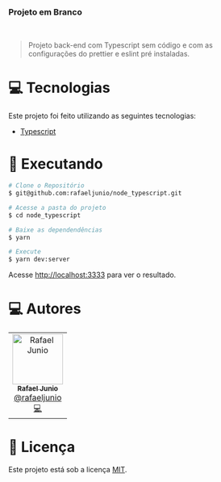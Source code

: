 

### Projeto em Branco

<br>

> Projeto back-end com Typescript sem código e com as configurações do prettier e eslint pré instaladas.


# :computer: Tecnologias

Este projeto foi feito utilizando as seguintes tecnologias:

- [Typescript](https://www.typescriptlang.org/)


# :construction_worker: Executando

```bash
# Clone o Repositório
$ git@github.com:rafaeljunio/node_typescript.git
```

```bash
# Acesse a pasta do projeto
$ cd node_typescript
```

```bash
# Baixe as dependendências
$ yarn
```

```bash
# Execute
$ yarn dev:server
```

Acesse <http://localhost:3333> para ver o resultado.


# :computer: Autores

<table>
  <tr>
    <td align="center">
      <a href="http://github.com/rafaeljunio/">
        <img src="https://avatars1.githubusercontent.com/u/6124403?v=4" width="100px;" alt="Rafael Junio"/>
        <br />
        <sub>
          <b>Rafael Junio</b>
        </sub>
       </a>
       <br />
       <a href="https://www.linkedin.com/in/rafaeljunio/" title="Linkedin">@rafaeljunio</a>
       <br />
       <a href="https://github.com/rafaeljunio/fastfeet-api/commits?author=tavareshenrique" title="Code">💻</a>
    </td>

  </tr>
</table>

# :closed_book: Licença

Este projeto está sob a licença [MIT](./LICENSE).
